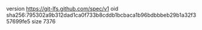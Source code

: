 version https://git-lfs.github.com/spec/v1
oid sha256:795302a9b312dad1ca0f733b8cddb1bcbaca1b96bdbbbeb29b1a32f357699fe5
size 7376
